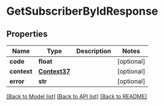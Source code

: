 # GetSubscriberByIdResponse

## Properties
Name | Type | Description | Notes
------------ | ------------- | ------------- | -------------
**code** | **float** |  | [optional] 
**context** | [**Context37**](Context37.md) |  | [optional] 
**error** | **str** |  | [optional] 

[[Back to Model list]](../README.md#documentation-for-models) [[Back to API list]](../README.md#documentation-for-api-endpoints) [[Back to README]](../README.md)


